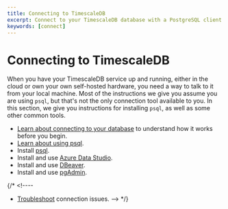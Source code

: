 ```yaml
---
title: Connecting to TimescaleDB
excerpt: Connect to your TimescaleDB database with a PostgreSQL client
keywords: [connect]
---
```


# Connecting to TimescaleDB

When you have your TimescaleDB service up and running, either in the cloud or
own your own self-hosted hardware, you need a way to talk to it from your local
machine. Most of the instructions we give you assume you are using `psql`, but
that's not the only connection tool available to you. In this section, we give
you instructions for installing `psql`, as well as some other common tools.

*   [Learn about connecting to your database][about-connecting] to understand
    how it works before you begin.
*   [Learn about using psql][about-psql].
*   Install [psql][connect-psql].
*   Install and use [Azure Data Studio][connect-azure].
*   Install and use [DBeaver][connect-dbeaver].
*   Install and use [pgAdmin][connect-pgadmin].

{/* <!----

*   [Troubleshoot][connect-tshoot] connection issues.
--> */}

[about-connecting]: /timescaledb/:currentVersion:/how-to-guides/connecting/about-connecting/
[about-psql]: /timescaledb/:currentVersion:/how-to-guides/connecting/about-psql/
[connect-azure]: /timescaledb/:currentVersion:/how-to-guides/connecting/azure-data-studio/
[connect-dbeaver]: /timescaledb/:currentVersion:/how-to-guides/connecting/dbeaver/
[connect-pgadmin]: /timescaledb/:currentVersion:/how-to-guides/connecting/pgadmin/
[connect-psql]: /timescaledb/:currentVersion:/how-to-guides/connecting/psql/
[connect-tshoot]: /timescaledb/:currentVersion:/how-to-guides/connecting/troubleshooting/
